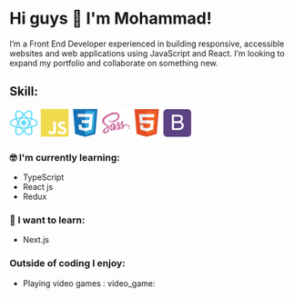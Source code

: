 # Hi guys 👋 I'm Mohammad!

I’m a Front End Developer experienced in building responsive, accessible websites and web applications using JavaScript and React. I’m looking to expand my portfolio and collaborate on something new.

## Skill:

<p align="left">
<img src="https://raw.githubusercontent.com/Alirezamxz/Alirezamxz/master/assests/react-original.svg" height="auto" width="50">

<img src="https://raw.githubusercontent.com/Alirezamxz/Alirezamxz/master/assests/javascript-plain.svg" height="auto" width="50">

<img src="https://raw.githubusercontent.com/Alirezamxz/Alirezamxz/master/assests/css3-original.svg" height="auto" width="50">

<img src="https://raw.githubusercontent.com/Alirezamxz/Alirezamxz/master/assests/sass-original.svg" height="auto" width="50">

<img src="https://raw.githubusercontent.com/Alirezamxz/Alirezamxz/master/assests/html5-original.svg" height="auto" width="50">

<img src="https://raw.githubusercontent.com/Alirezamxz/Alirezamxz/master/assests/bootstrap-plain.svg" height="auto" width="50">

</p>

### :nerd_face: I'm currently learning:

- TypeScript
- React js
- Redux

### :thinking: I want to learn:

- Next.js

### Outside of coding I enjoy:

- Playing video games : video_game:
